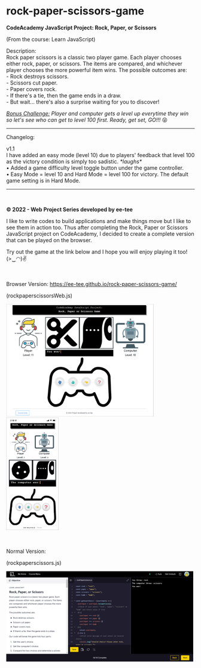 # rock-paper-scissors-game
<b>CodeAcademy JavaScript Project: Rock, Paper, or Scissors</b>
<p>(From the course: Learn JavaScript)</p>

<p>Description: <br>
Rock paper scissors is a classic two player game. Each player chooses either rock, paper, or scissors. The items are compared, and whichever player chooses the more powerful item wins. The possible outcomes are: <br>
- Rock destroys scissors. <br>
- Scissors cut paper. <br>
- Paper covers rock. <br>
- If there's a tie, then the game ends in a draw. <br>
- But wait... there's also a surprise waiting for you to discover! </p>
<p><em><u>Bonus Challenge:</u> Player and computer gets a level up everytime they win so let's see who can get to level 100 first. Ready, get set, GO!!! </em>😝</p>

<hr>
<p>Changelog:</p>
<p>
v1.1 <br>
I have added an easy mode (level 10) due to players' feedback that level 100 as the victory condition is simply too sadistic. <em>*laughs*</em><br>
• Added a game difficulty level toggle button under the game controller. <br>
• Easy Mode = level 10 and Hard Mode = level 100 for victory. The default game setting is in Hard Mode.
</p>

<hr><br>
<p><b>© 2022 - Web Project Series developed by ee-tee</b></p>
<p>I like to write codes to build applications and make things move but I like to see them in action too. Thus after completing the Rock, Paper or Scissors JavaScript project on CodeAcademy, I decided to create a complete version that can be played on the browser.</p>
<p>Try out the game at the link below and I hope you will enjoy playing it too! (>‿◠)✌</p>

<br>
<p>Browser Version: <a href="https://ee-tee.github.io/rock-paper-scissors-game/">https://ee-tee.github.io/rock-paper-scissors-game/</a></p>
<p>(rockpaperscissorsWeb.js)</p>
<p>
<span><img src="RockPaperScissors(BrowserVersion).png" width="auto" height="300"></span>
<span><img src="RockPaperScissors(BrowserMobile).png" width="auto" height="300"></span>
</p>

<br>
<p>Normal Version:</p>
<p>(rockpaperscissors.js)</p>
<p><img src="RockPaperScissors(CodeAcademy).png" width="500" height="auto"></p>
